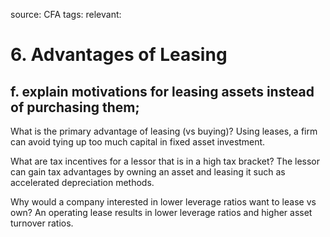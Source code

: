 source: CFA
tags: 
relevant: 

# 6. Advantages of Leasing

## f. explain motivations for leasing assets instead of purchasing them;

What is the primary advantage of leasing (vs buying)?
Using leases, a firm can avoid tying up too much capital in fixed asset investment.

What are tax incentives for a lessor that is in a high tax bracket?
The lessor can gain tax advantages by owning an asset and leasing it such as accelerated depreciation methods.

Why would a company interested in lower leverage ratios want to lease vs own?
An operating lease results in lower leverage ratios and higher asset turnover ratios.

